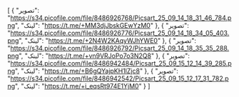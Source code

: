 [
  {
    "تصویر": "https://s34.picofile.com/file/8486926768/Picsart_25_09_14_18_31_46_784.png",
    "لینک": "https://t.me/+MM3djJbskGEwYzM0"
  },
  {
    "تصویر": "https://s34.picofile.com/file/8486926776/Picsart_25_09_14_18_34_05_403.png",
    "لینک": "https://t.me/+2N4W2KAqyWJhYWE0"
  },
  {
    "تصویر": "https://s34.picofile.com/file/8486926792/Picsart_25_09_14_18_35_35_288.png",
    "لینک": "https://t.me/+vn9VRJoPo7o3N2Q8"
  },
  {
    "تصویر": "https://s34.picofile.com/file/8486942484/Picsart_25_09_15_12_14_39_285.png",
    "لینک": "https://t.me/+B6gQYajpKH1lZjc8"
  },
  {
    "تصویر": "https://s34.picofile.com/file/8486942542/Picsart_25_09_15_12_17_31_782.png",
    "لینک": "https://t.me/+i_eqsRt974E1YjM0"
  }
]